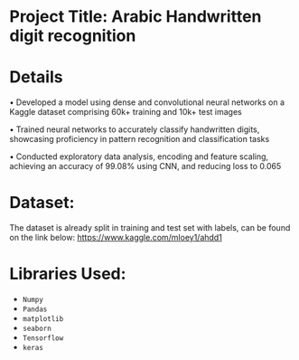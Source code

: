# Project Title: Arabic Handwritten digit recognition
# Details
• Developed a model using dense and convolutional neural networks on a Kaggle dataset comprising 60k+ training and 10k+ test images

• Trained neural networks to accurately classify handwritten digits, showcasing proficiency in pattern recognition and classification tasks

• Conducted exploratory data analysis, encoding and feature scaling, achieving an accuracy of 99.08% using CNN, and reducing loss to 0.065

# Dataset:
The dataset is already split in training and test set with labels, can be found on the link below:
https://www.kaggle.com/mloey1/ahdd1

# Libraries Used:
* `Numpy`
* `Pandas`
* `matplotlib`
* `seaborn`
* `Tensorflow`
* `keras`
